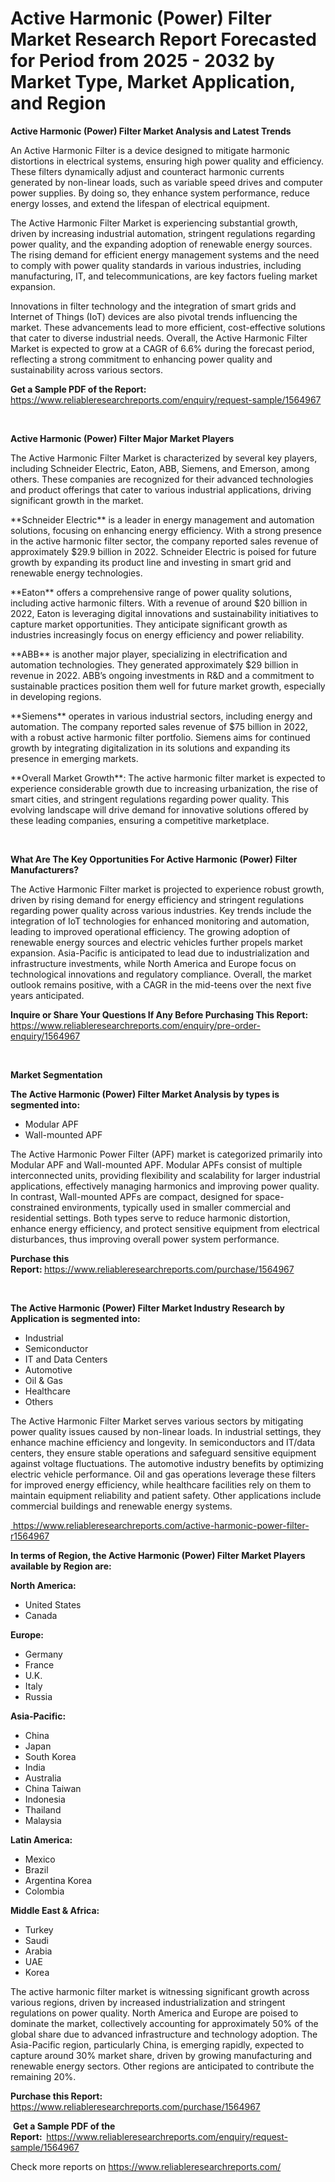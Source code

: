 <p><h1>Active Harmonic (Power) Filter Market Research Report Forecasted for Period from 2025 -  2032 by Market Type, Market Application, and Region</h1></p><p><strong>Active Harmonic (Power) Filter Market Analysis and Latest Trends</strong></p>
<p><p>An Active Harmonic Filter is a device designed to mitigate harmonic distortions in electrical systems, ensuring high power quality and efficiency. These filters dynamically adjust and counteract harmonic currents generated by non-linear loads, such as variable speed drives and computer power supplies. By doing so, they enhance system performance, reduce energy losses, and extend the lifespan of electrical equipment.</p><p>The Active Harmonic Filter Market is experiencing substantial growth, driven by increasing industrial automation, stringent regulations regarding power quality, and the expanding adoption of renewable energy sources. The rising demand for efficient energy management systems and the need to comply with power quality standards in various industries, including manufacturing, IT, and telecommunications, are key factors fueling market expansion.</p><p>Innovations in filter technology and the integration of smart grids and Internet of Things (IoT) devices are also pivotal trends influencing the market. These advancements lead to more efficient, cost-effective solutions that cater to diverse industrial needs. Overall, the Active Harmonic Filter Market is expected to grow at a CAGR of 6.6% during the forecast period, reflecting a strong commitment to enhancing power quality and sustainability across various sectors.</p></p>
<p><strong>Get a Sample PDF of the Report:&nbsp;</strong> <a href="https://www.reliableresearchreports.com/enquiry/request-sample/1564967?utm_campaign=2665&utm_medium=2&utm_source=Github&utm_content=ia&utm_term=11042025&utm_id=active-harmonic-power-filter">https://www.reliableresearchreports.com/enquiry/request-sample/1564967</a></p>
<p>&nbsp;</p>
<p><strong>Active Harmonic (Power) Filter Major Market Players</strong></p>
<p><p>The Active Harmonic Filter Market is characterized by several key players, including Schneider Electric, Eaton, ABB, Siemens, and Emerson, among others. These companies are recognized for their advanced technologies and product offerings that cater to various industrial applications, driving significant growth in the market.</p><p>**Schneider Electric** is a leader in energy management and automation solutions, focusing on enhancing energy efficiency. With a strong presence in the active harmonic filter sector, the company reported sales revenue of approximately $29.9 billion in 2022. Schneider Electric is poised for future growth by expanding its product line and investing in smart grid and renewable energy technologies.</p><p>**Eaton** offers a comprehensive range of power quality solutions, including active harmonic filters. With a revenue of around $20 billion in 2022, Eaton is leveraging digital innovations and sustainability initiatives to capture market opportunities. They anticipate significant growth as industries increasingly focus on energy efficiency and power reliability.</p><p>**ABB** is another major player, specializing in electrification and automation technologies. They generated approximately $29 billion in revenue in 2022. ABB’s ongoing investments in R&D and a commitment to sustainable practices position them well for future market growth, especially in developing regions.</p><p>**Siemens** operates in various industrial sectors, including energy and automation. The company reported sales revenue of $75 billion in 2022, with a robust active harmonic filter portfolio. Siemens aims for continued growth by integrating digitalization in its solutions and expanding its presence in emerging markets.</p><p>**Overall Market Growth**: The active harmonic filter market is expected to experience considerable growth due to increasing urbanization, the rise of smart cities, and stringent regulations regarding power quality. This evolving landscape will drive demand for innovative solutions offered by these leading companies, ensuring a competitive marketplace.</p></p>
<p>&nbsp;</p>
<p><strong>What Are The Key Opportunities For Active Harmonic (Power) Filter Manufacturers?</strong></p>
<p><p>The Active Harmonic Filter market is projected to experience robust growth, driven by rising demand for energy efficiency and stringent regulations regarding power quality across various industries. Key trends include the integration of IoT technologies for enhanced monitoring and automation, leading to improved operational efficiency. The growing adoption of renewable energy sources and electric vehicles further propels market expansion. Asia-Pacific is anticipated to lead due to industrialization and infrastructure investments, while North America and Europe focus on technological innovations and regulatory compliance. Overall, the market outlook remains positive, with a CAGR in the mid-teens over the next five years anticipated.</p></p>
<p><strong>Inquire or Share Your Questions If Any Before Purchasing This Report:</strong> <a href="https://www.reliableresearchreports.com/enquiry/pre-order-enquiry/1564967?utm_campaign=2665&utm_medium=2&utm_source=Github&utm_content=ia&utm_term=11042025&utm_id=active-harmonic-power-filter">https://www.reliableresearchreports.com/enquiry/pre-order-enquiry/1564967</a></p>
<p>&nbsp;</p>
<p><strong>Market Segmentation</strong></p>
<p><strong>The Active Harmonic (Power) Filter Market Analysis by types is segmented into:</strong></p>
<p><ul><li>Modular APF</li><li>Wall-mounted APF</li></ul></p>
<p><p>The Active Harmonic Power Filter (APF) market is categorized primarily into Modular APF and Wall-mounted APF. Modular APFs consist of multiple interconnected units, providing flexibility and scalability for larger industrial applications, effectively managing harmonics and improving power quality. In contrast, Wall-mounted APFs are compact, designed for space-constrained environments, typically used in smaller commercial and residential settings. Both types serve to reduce harmonic distortion, enhance energy efficiency, and protect sensitive equipment from electrical disturbances, thus improving overall power system performance.</p></p>
<p><strong>Purchase this Report:&nbsp;</strong><a href="https://www.reliableresearchreports.com/purchase/1564967?utm_campaign=2665&utm_medium=2&utm_source=Github&utm_content=ia&utm_term=11042025&utm_id=active-harmonic-power-filter">https://www.reliableresearchreports.com/purchase/1564967</a></p>
<p>&nbsp;</p>
<p><strong>The Active Harmonic (Power) Filter Market Industry Research by Application is segmented into:</strong></p>
<p><ul><li>Industrial</li><li>Semiconductor</li><li>IT and Data Centers</li><li>Automotive</li><li>Oil & Gas</li><li>Healthcare</li><li>Others</li></ul></p>
<p><p>The Active Harmonic Filter Market serves various sectors by mitigating power quality issues caused by non-linear loads. In industrial settings, they enhance machine efficiency and longevity. In semiconductors and IT/data centers, they ensure stable operations and safeguard sensitive equipment against voltage fluctuations. The automotive industry benefits by optimizing electric vehicle performance. Oil and gas operations leverage these filters for improved energy efficiency, while healthcare facilities rely on them to maintain equipment reliability and patient safety. Other applications include commercial buildings and renewable energy systems.</p></p>
<p><a href="https://www.reliableresearchreports.com/active-harmonic-power-filter-r1564967?utm_campaign=2665&utm_medium=2&utm_source=Github&utm_content=ia&utm_term=11042025&utm_id=active-harmonic-power-filter">&nbsp;https://www.reliableresearchreports.com/active-harmonic-power-filter-r1564967</a></p>
<p><strong>In terms of Region, the Active Harmonic (Power) Filter Market Players available by Region are:</strong></p>
<p>
    <p> <strong> North America: </strong>
        <ul>
            <li>United States</li>
            <li>Canada</li>
        </ul>
        </p> 
    <p> <strong> Europe: </strong>
        <ul>
            <li>Germany</li>
            <li>France</li>
            <li>U.K.</li>
            <li>Italy</li>
            <li>Russia</li>
        </ul>
        </p> 
    <p> <strong> Asia-Pacific: </strong>
        <ul>
            <li>China</li>
            <li>Japan</li>
            <li>South Korea</li>
            <li>India</li>
            <li>Australia</li>
            <li>China Taiwan</li>
            <li>Indonesia</li>
            <li>Thailand</li>
            <li>Malaysia</li>
        </ul>
        </p> 
    <p> <strong> Latin America: </strong>
        <ul>
            <li>Mexico</li>
            <li>Brazil</li>
            <li>Argentina Korea</li>
            <li>Colombia</li>
        </ul>
        </p> 
    <p> <strong> Middle East & Africa: </strong>
        <ul>
            <li>Turkey</li>
            <li>Saudi</li>
            <li>Arabia</li>
            <li>UAE</li>
            <li>Korea</li>
        </ul>
    </p>
    </p>
<p><p>The active harmonic filter market is witnessing significant growth across various regions, driven by increased industrialization and stringent regulations on power quality. North America and Europe are poised to dominate the market, collectively accounting for approximately 50% of the global share due to advanced infrastructure and technology adoption. The Asia-Pacific region, particularly China, is emerging rapidly, expected to capture around 30% market share, driven by growing manufacturing and renewable energy sectors. Other regions are anticipated to contribute the remaining 20%.</p></p>
<p><strong>Purchase this Report: </strong><a href="https://www.reliableresearchreports.com/purchase/1564967?utm_campaign=2665&utm_medium=2&utm_source=Github&utm_content=ia&utm_term=11042025&utm_id=active-harmonic-power-filter">https://www.reliableresearchreports.com/purchase/1564967</a></p>
<p>&nbsp;<strong>Get a Sample PDF of the Report:&nbsp;&nbsp;</strong><a href="https://www.reliableresearchreports.com/enquiry/request-sample/1564967?utm_campaign=2665&utm_medium=2&utm_source=Github&utm_content=ia&utm_term=11042025&utm_id=active-harmonic-power-filter">https://www.reliableresearchreports.com/enquiry/request-sample/1564967</a></p>
<p><strong></strong></p>
<p>Check more reports on <a href="https://www.reliableresearchreports.com/?utm_campaign=2665&utm_medium=2&utm_source=Github&utm_content=ia&utm_term=11042025&utm_id=active-harmonic-power-filter">https://www.reliableresearchreports.com/</a></p>